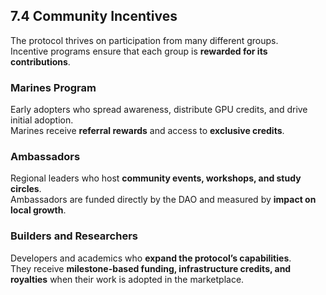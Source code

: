 ## 7.4 Community Incentives

The protocol thrives on participation from many different groups.  
Incentive programs ensure that each group is **rewarded for its contributions**.

### Marines Program
Early adopters who spread awareness, distribute GPU credits, and drive initial adoption.  
Marines receive **referral rewards** and access to **exclusive credits**.

### Ambassadors
Regional leaders who host **community events, workshops, and study circles**.  
Ambassadors are funded directly by the DAO and measured by **impact on local growth**.

### Builders and Researchers
Developers and academics who **expand the protocol’s capabilities**.  
They receive **milestone-based funding, infrastructure credits, and royalties** when their work is adopted in the marketplace.
